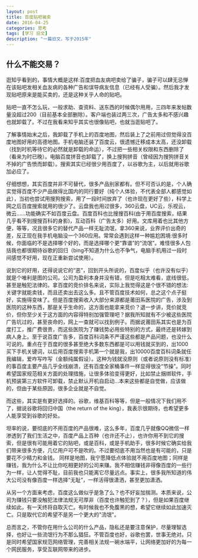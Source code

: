 ```yaml
---
layout: post
title: 百度贴吧被卖
date: 2016-04-25
categories: 思考
tags: [学习 旧文]
description: "一篇旧文，写于2015年"
---
```


## 什么不能交易？

逛知乎看到的，事情大概是这样:百度把血友病吧卖给了骗子，骗子可以肆无忌惮在该贴吧发相关血友病的各种广告和误导病友信息（已经有人受骗）。然后我才发现贴吧原来是能买卖的，还是这种关乎人命的贴吧。

贴吧一直不怎么玩，一般求助、查资料、送东西的时候偶尔用用，三四年来发帖数量没超过200（目前基本全部删除）。客户端也装过两三次，广告太多和不感兴趣也就卸载了。不过在我看来知乎其实也很像贴吧，也就当逛贴吧了。

了解事情始末之后，我卸载了手机上的百度地图，然后装上了之前用过但觉得没百度地图好用的高德地图。手机电脑还装了百度云，很遗憾迁移成本太高，还没卸载（找到时机等待它的必然就是卸载的命运），不过把一些相关权限和东西删除了（看来为时已晚）。电脑百度拼音也卸载了，换上搜狗拼音（曾经因为搜狗拼音关不掉的广告愤而卸载）。搜索其实已经很少用百度了，以谷歌为主，以后就用谷歌加必应了。

仔细想想，其实百度并非不可替代，很多产品别家都有。但不可否认的是，个人确实觉得百度不少产品做得比国内的同行要好（纯个人体验，不代表全部人都感觉如此），当初也尝试用搜狗搜索，用了一段时间放弃了（也许现在更好了些），科学上网之后百度搜索就用的很少了。云盘我也用过很多，360云盘，UC云，乐视云，微云……功能确实不如百度云盘。百度百科也比搜搜百科(由于用百度搜索，结果几乎看不到搜搜百科的身影)，互动百科（广告太多）好用。文库用着也比其他方便，等等，况且很多它的替代产品一样无耻流氓，拿360来说，业界评价出奇的差，反正现在我手机电脑没一个360应用。常常会遇到这样一种尴尬困境:很多时候，你面临的不是选择哪个好的，而是选择哪个更“靠谱”的“流氓”。难怪很多人包括我也都很期待谷歌的回归（bing不知道为什么也不争气，电脑手机用过一段时间感觉不好用，现在正重新尝试使用）。

说到它的好用，还得说说它的“恶”，回到开头所说的，百度似乎（也许没有似乎）就是个唯利是图的公司。公司为盈利本身并没有错，但是吃相太难看，底线很低，甚至是触犯法律的。拿百度的竞价排名来说，实际上我觉得这是个很不错的想法:关键字就能卖钱，而且还卖出去这么多。且不管百度技术如何，总之这个点子挺好，实施得变味了。但是百度搜索收入大部分来源都是莆田系医院的广告，涉及到医院的这种东西，那是关乎生命的，这方面也能拿来竞价？退一步讲，竞价就竞价，但你至少关于这方面的内容得特别加强管理吧？据我所知就有不少被这些医院广告坑过的，甚至丧命的，网上一查就可以找到例子。而据说莆田系其实也是为百度打工，推广费很贵，而这些医院为了赚钱势必用些特别的方式，最终还是转嫁到病人身上。至于说百度广告多，百度百科词条不严谨这些都是产品问题，也没什么可说的。重点在于百度的很多甚至绝大多数东西都是可以用钱就买到的，出1000买下手机关键词，以后用百度搜索手机第一个就是我，出10000百度百科词条就任我编辑，爱咋写咋写（金额纯属假设）。这种为钱就没原则（或者说原则没有标准）的事百度主要产品几乎全线崩溃，还有百度全家桶事件一样显得很没“节操”。同时希望国家规范相关方面的处理措施，让很多体验变得更好，比如禁止捆绑软件，手机预装第三方软件可卸载，禁止默认开机自启动…本来这些都是自觉做，应该做的，但由于某些原因，很多企业就是不自觉。

而这些，其实是有更好选择的。谷歌，维基百科等等，但是一般情况下我们用不了，据说谷歌将回归中国（the return of the king），我表示很期待，也希望更多人能享受到谷歌的好处。

坦率的说，要彻底的不用百度的产品很难，这么多年，百度几乎就像QQ微信一样渗透到了我们生活之中，百度产品上百种（也许还不止），也许你用不到它的搜索，但是很有可能用着它的贴吧，或是百科，或是手机助手，很多时候它确实给我们带来很多方便，几亿用户可不是吹的。不过要彻底不用当然也是有可能的，只是要花不少精力和金钱。
同样是地图，我宁愿降低点体验就不用百度地图；同样是赚钱，我为什么不让比你吃相更好的公司来赚。我不相信赚钱非得像百度的一些行为一样，让人觉得不耻，目前我也只能离它尽量远点。事实上，很多我所知道的伟大公司没有像百度一样选择“无耻”，一样活得很潇洒，甚至更加潇洒。

从另一个方面来考虑，百度这么做似乎是急了么？也不好妄加揣测。本质来说，公司为赚钱只要没触犯法律法规无可厚非（百度也许触犯到了？），但是如果百度继续如此，有一天终将自取灭亡。有时候我也不免腹黑的想，希望它继续如此加速灭亡。只是取代它的希望不是另一个更大的"流氓"。

总而言之，不管你在用什么公司的什么产品，隐私还是要注意保护，尽量理智选择，也好让一些流氓行为不那么猖狂。不管百度也好，谷歌也罢，世事无绝对。只是同时希望国家规范网络管理，完善相关法规一碗水端平，让网络更加好的为每一个网民服务，享受互联网带来的进步。

